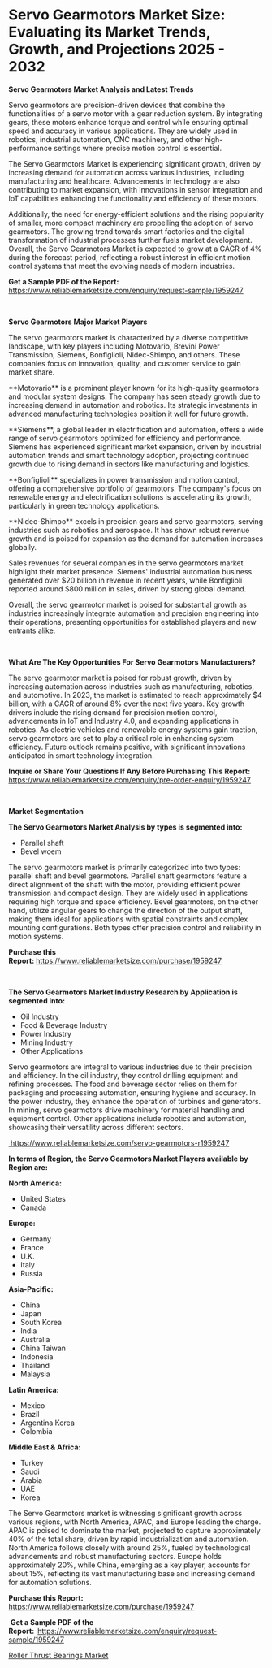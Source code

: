 <p><h1>Servo Gearmotors Market Size: Evaluating its Market Trends, Growth, and Projections 2025 - 2032</h1></p><p><strong>Servo Gearmotors Market Analysis and Latest Trends</strong></p>
<p><p>Servo gearmotors are precision-driven devices that combine the functionalities of a servo motor with a gear reduction system. By integrating gears, these motors enhance torque and control while ensuring optimal speed and accuracy in various applications. They are widely used in robotics, industrial automation, CNC machinery, and other high-performance settings where precise motion control is essential.</p><p>The Servo Gearmotors Market is experiencing significant growth, driven by increasing demand for automation across various industries, including manufacturing and healthcare. Advancements in technology are also contributing to market expansion, with innovations in sensor integration and IoT capabilities enhancing the functionality and efficiency of these motors. </p><p>Additionally, the need for energy-efficient solutions and the rising popularity of smaller, more compact machinery are propelling the adoption of servo gearmotors. The growing trend towards smart factories and the digital transformation of industrial processes further fuels market development. Overall, the Servo Gearmotors Market is expected to grow at a CAGR of 4% during the forecast period, reflecting a robust interest in efficient motion control systems that meet the evolving needs of modern industries.</p></p>
<p><strong>Get a Sample PDF of the Report:&nbsp;</strong> <a href="https://www.reliablemarketsize.com/enquiry/request-sample/1959247?utm_campaign=1103&utm_medium=2&utm_source=Github&utm_content=ia&utm_term=19022025&utm_id=servo-gearmotors">https://www.reliablemarketsize.com/enquiry/request-sample/1959247</a></p>
<p>&nbsp;</p>
<p><strong>Servo Gearmotors Major Market Players</strong></p>
<p><p>The servo gearmotors market is characterized by a diverse competitive landscape, with key players including Motovario, Brevini Power Transmission, Siemens, Bonfiglioli, Nidec-Shimpo, and others. These companies focus on innovation, quality, and customer service to gain market share.</p><p>**Motovario** is a prominent player known for its high-quality gearmotors and modular system designs. The company has seen steady growth due to increasing demand in automation and robotics. Its strategic investments in advanced manufacturing technologies position it well for future growth.</p><p>**Siemens**, a global leader in electrification and automation, offers a wide range of servo gearmotors optimized for efficiency and performance. Siemens has experienced significant market expansion, driven by industrial automation trends and smart technology adoption, projecting continued growth due to rising demand in sectors like manufacturing and logistics.</p><p>**Bonfiglioli** specializes in power transmission and motion control, offering a comprehensive portfolio of gearmotors. The company's focus on renewable energy and electrification solutions is accelerating its growth, particularly in green technology applications.</p><p>**Nidec-Shimpo** excels in precision gears and servo gearmotors, serving industries such as robotics and aerospace. It has shown robust revenue growth and is poised for expansion as the demand for automation increases globally.</p><p>Sales revenues for several companies in the servo gearmotors market highlight their market presence. Siemens' industrial automation business generated over $20 billion in revenue in recent years, while Bonfiglioli reported around $800 million in sales, driven by strong global demand.</p><p>Overall, the servo gearmotor market is poised for substantial growth as industries increasingly integrate automation and precision engineering into their operations, presenting opportunities for established players and new entrants alike.</p></p>
<p>&nbsp;</p>
<p><strong>What Are The Key Opportunities For Servo Gearmotors Manufacturers?</strong></p>
<p><p>The servo gearmotor market is poised for robust growth, driven by increasing automation across industries such as manufacturing, robotics, and automotive. In 2023, the market is estimated to reach approximately $4 billion, with a CAGR of around 8% over the next five years. Key growth drivers include the rising demand for precision motion control, advancements in IoT and Industry 4.0, and expanding applications in robotics. As electric vehicles and renewable energy systems gain traction, servo gearmotors are set to play a critical role in enhancing system efficiency. Future outlook remains positive, with significant innovations anticipated in smart technology integration.</p></p>
<p><strong>Inquire or Share Your Questions If Any Before Purchasing This Report:</strong> <a href="https://www.reliablemarketsize.com/enquiry/pre-order-enquiry/1959247?utm_campaign=1103&utm_medium=2&utm_source=Github&utm_content=ia&utm_term=19022025&utm_id=servo-gearmotors">https://www.reliablemarketsize.com/enquiry/pre-order-enquiry/1959247</a></p>
<p>&nbsp;</p>
<p><strong>Market Segmentation</strong></p>
<p><strong>The Servo Gearmotors Market Analysis by types is segmented into:</strong></p>
<p><ul><li>Parallel shaft</li><li>Bevel woem</li></ul></p>
<p><p>The servo gearmotors market is primarily categorized into two types: parallel shaft and bevel gearmotors. Parallel shaft gearmotors feature a direct alignment of the shaft with the motor, providing efficient power transmission and compact design. They are widely used in applications requiring high torque and space efficiency. Bevel gearmotors, on the other hand, utilize angular gears to change the direction of the output shaft, making them ideal for applications with spatial constraints and complex mounting configurations. Both types offer precision control and reliability in motion systems.</p></p>
<p><strong>Purchase this Report:&nbsp;</strong><a href="https://www.reliablemarketsize.com/purchase/1959247?utm_campaign=1103&utm_medium=2&utm_source=Github&utm_content=ia&utm_term=19022025&utm_id=servo-gearmotors">https://www.reliablemarketsize.com/purchase/1959247</a></p>
<p>&nbsp;</p>
<p><strong>The Servo Gearmotors Market Industry Research by Application is segmented into:</strong></p>
<p><ul><li>Oil Industry</li><li>Food & Beverage Industry</li><li>Power Industry</li><li>Mining Industry</li><li>Other Applications</li></ul></p>
<p><p>Servo gearmotors are integral to various industries due to their precision and efficiency. In the oil industry, they control drilling equipment and refining processes. The food and beverage sector relies on them for packaging and processing automation, ensuring hygiene and accuracy. In the power industry, they enhance the operation of turbines and generators. In mining, servo gearmotors drive machinery for material handling and equipment control. Other applications include robotics and automation, showcasing their versatility across different sectors.</p></p>
<p><a href="https://www.reliablemarketsize.com/servo-gearmotors-r1959247?utm_campaign=1103&utm_medium=2&utm_source=Github&utm_content=ia&utm_term=19022025&utm_id=servo-gearmotors">&nbsp;https://www.reliablemarketsize.com/servo-gearmotors-r1959247</a></p>
<p><strong>In terms of Region, the Servo Gearmotors Market Players available by Region are:</strong></p>
<p>
    <p> <strong> North America: </strong>
        <ul>
            <li>United States</li>
            <li>Canada</li>
        </ul>
        </p> 
    <p> <strong> Europe: </strong>
        <ul>
            <li>Germany</li>
            <li>France</li>
            <li>U.K.</li>
            <li>Italy</li>
            <li>Russia</li>
        </ul>
        </p> 
    <p> <strong> Asia-Pacific: </strong>
        <ul>
            <li>China</li>
            <li>Japan</li>
            <li>South Korea</li>
            <li>India</li>
            <li>Australia</li>
            <li>China Taiwan</li>
            <li>Indonesia</li>
            <li>Thailand</li>
            <li>Malaysia</li>
        </ul>
        </p> 
    <p> <strong> Latin America: </strong>
        <ul>
            <li>Mexico</li>
            <li>Brazil</li>
            <li>Argentina Korea</li>
            <li>Colombia</li>
        </ul>
        </p> 
    <p> <strong> Middle East & Africa: </strong>
        <ul>
            <li>Turkey</li>
            <li>Saudi</li>
            <li>Arabia</li>
            <li>UAE</li>
            <li>Korea</li>
        </ul>
    </p>
    </p>
<p><p>The Servo Gearmotors market is witnessing significant growth across various regions, with North America, APAC, and Europe leading the charge. APAC is poised to dominate the market, projected to capture approximately 40% of the total share, driven by rapid industrialization and automation. North America follows closely with around 25%, fueled by technological advancements and robust manufacturing sectors. Europe holds approximately 20%, while China, emerging as a key player, accounts for about 15%, reflecting its vast manufacturing base and increasing demand for automation solutions.</p></p>
<p><strong>Purchase this Report: </strong><a href="https://www.reliablemarketsize.com/purchase/1959247?utm_campaign=1103&utm_medium=2&utm_source=Github&utm_content=ia&utm_term=19022025&utm_id=servo-gearmotors">https://www.reliablemarketsize.com/purchase/1959247</a></p>
<p>&nbsp;<strong>Get a Sample PDF of the Report:&nbsp;&nbsp;</strong><a href="https://www.reliablemarketsize.com/enquiry/request-sample/1959247?utm_campaign=1103&utm_medium=2&utm_source=Github&utm_content=ia&utm_term=19022025&utm_id=servo-gearmotors">https://www.reliablemarketsize.com/enquiry/request-sample/1959247</a></p>
<p><strong></strong></p>
<p><p><a href="https://github.com/gdfhhhj/Market-Research-Report-List-7/blob/main/roller-thrust-bearings-market.md?utm_campaign=1103&utm_medium=2&utm_source=Github&utm_content=ia&utm_term=19022025&utm_id=servo-gearmotors">Roller Thrust Bearings Market</a></p></p>